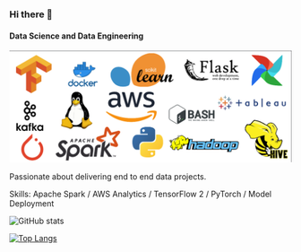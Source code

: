 ### Hi there 👋
#### Data Science and Data Engineering
![Data Science and Data Engineering](https://github.com/deepaksinghea/deepaksinghea/blob/main/Skills.png)

Passionate about delivering end to end data projects.  

Skills: Apache Spark / AWS Analytics / TensorFlow 2 / PyTorch / Model Deployment

![GitHub stats](https://github-readme-stats.vercel.app/api?username=deepaksinghea&show_icons=true&theme=gotham)  

[![Top Langs](https://github-readme-stats.vercel.app/api/top-langs/?username=deepaksinghea&layout=compact)](https://github.com/anuraghazra/github-readme-stats)
